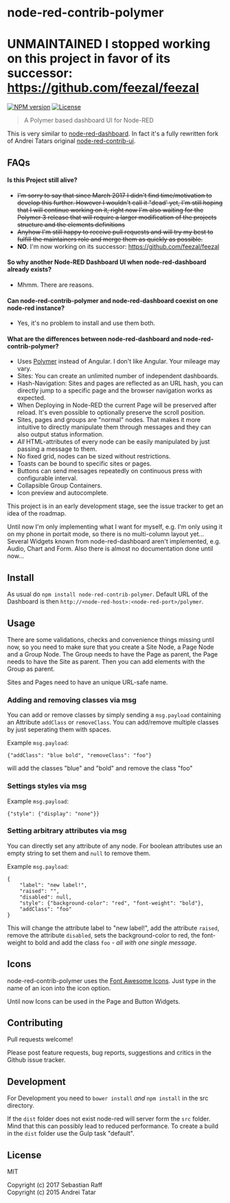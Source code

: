 # node-red-contrib-polymer

# **UNMAINTAINED** I stopped working on this project in favor of its successor: https://github.com/feezal/feezal


[![NPM version](https://badge.fury.io/js/node-red-contrib-polymer.svg)](http://badge.fury.io/js/node-red-contrib-polymer)
[![License][mit-badge]][mit-url]

> A Polymer based dashboard UI for Node-RED

This is very similar to [node-red-dashboard](https://github.com/node-red/node-red-dashboard). 
In fact it's a fully rewritten fork of Andrei Tatars original 
[node-red-contrib-ui](https://github.com/andrei-tatar/node-red-contrib-ui).


## FAQs

#### Is this Project still alive?

* ~~I'm sorry to say that since March 2017 I didn't find time/motivation to develop this further. However I wouldn't call it "dead' yet, I'm still hoping that I will continue working on it, right now I'm also waiting for the Polymer 3 release that will require a larger modification of the projects structure and the elements definitions~~
* ~~Anyhow I'm still happy to receive pull requests and will try my best to fulfill the maintainers role and merge them as quickly as possible.~~
* **NO**. I'm now working on its successor: https://github.com/feezal/feezal


#### So why another Node-RED Dashboard UI when node-red-dashboard already exists?

* Mhmm. There are reasons.


#### Can node-red-contrib-polymer and node-red-dashboard coexist on one node-red instance?

* Yes, it's no problem to install and use them both.


#### What are the differences between node-red-dashboard and node-red-contrib-polymer?

* Uses [Polymer](https://www.polymer-project.org) instead of Angular. I don't like Angular. Your mileage may vary.
* Sites: You can create an unlimited number of independent dashboards.
* Hash-Navigation: Sites and pages are reflected as an URL hash, you can directly jump to a specific page and the 
browser navigation works as expected.
* When Deploying in Node-RED the current Page will be preserved after reload. It's even possible to optionally preserve 
the scroll position.
* Sites, pages and groups are "normal" nodes. That makes it more intuitive to directly manipulate them through messages
and they can also output status information.
* *All* HTML-attributes of every node can be easily manipulated by just passing a message to them.
* No fixed grid, nodes can be sized without restrictions.
* Toasts can be bound to specific sites or pages.
* Buttons can send messages repeatedly on continuous press with configurable interval.
* Collapsible Group Containers.
* Icon preview and autocomplete.


This project is in an early development stage, see the issue tracker to get an idea of the roadmap.

Until now I'm only implementing what I want for myself, e.g. I'm only using it on my phone in portait mode,
so there is no multi-column layout yet... Several Widgets known from node-red-dashboard aren't implemented,
e.g. Audio, Chart and Form. Also there is almost no documentation done until now...


## Install

As usual do `npm install node-red-contrib-polymer`. Default URL of the Dashboard is then 
`http://<node-red-host>:<node-red-port>/polymer`.


## Usage

There are some validations, checks and convenience things missing until now, so you need to make sure that you create a 
Site Node, a Page Node and a Group Node. The Group needs to have the Page as parent, the Page needs to have the Site as 
parent. Then you can add elements with the Group as parent.

Sites and Pages need to have an unique URL-safe name.


### Adding and removing classes via msg

You can add or remove classes by simply sending a `msg.payload` containing an Attribute `addClass` or `removeClass`. You
can add/remove multiple classes by just seperating them with spaces.

Example `msg.payload`:
```
{"addClass": "blue bold", "removeClass": "foo"}
```
will add the classes "blue" and "bold" and remove the class "foo"


### Settings styles via msg

Example `msg.payload`:
```
{"style": {"display": "none"}}
```

### Setting arbitrary attributes via msg

You can directly set any attribute of any node. For boolean attributes use an empty string to set them and `null` to 
remove them. 

Example `msg.payload`:
```
{
    "label": "new label!", 
    "raised": "", 
    "disabled": null, 
    "style": {"background-color": "red", "font-weight": "bold"}, 
    "addClass": "foo"
}

```
This will change the attribute label to "new label!", add the attribute `raised`, remove the attribute `disabled`, sets 
the background-color to red, the font-weight to bold and add the class `foo` - _all with one single message_.


## Icons

node-red-contrib-polymer uses the [Font Awesome Icons](http://fontawesome.io/icons/). Just type in the name of an icon
into the icon option.

Until now Icons can be used in the Page and Button Widgets.


## Contributing

Pull requests welcome!

Please post feature requests, bug reports, suggestions and critics in the Github issue tracker.


## Development

For Development you need to `bower install` _and_ `npm install` in the src directory. 

If the `dist` folder does not exist node-red will server form the `src` folder. Mind that this can possibly lead to
reduced performance. To create a build in the `dist` folder use the Gulp task "default".


## License

MIT 

Copyright (c) 2017 Sebastian Raff    
Copyright (c) 2015 Andrei Tatar

[mit-badge]: https://img.shields.io/badge/License-MIT-blue.svg?style=flat
[mit-url]: LICENSE
